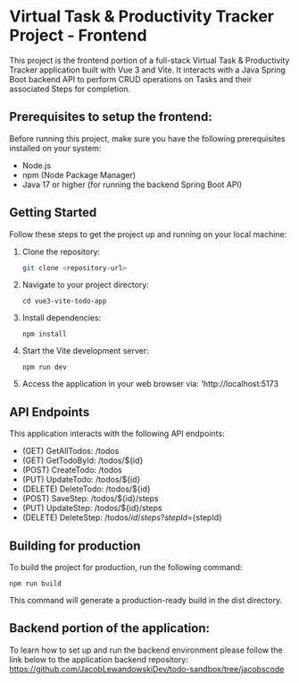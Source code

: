 # Virtual Task & Productivity Tracker Project - Frontend

This project is the frontend portion of a full-stack Virtual Task & Productivity Tracker application built with Vue 3 and Vite. 
It interacts with a Java Spring Boot backend API to perform CRUD operations on Tasks and their associated Steps for completion.

## Prerequisites to setup the frontend:

Before running this project, make sure you have the following prerequisites installed on your system:

- Node.js
- npm (Node Package Manager)
- Java 17 or higher (for running the backend Spring Boot API)

## Getting Started

Follow these steps to get the project up and running on your local machine:

1. Clone the repository:

   ```bash
   git clone <repository-url>

2. Navigate to your project directory:
   ```
   cd vue3-vite-todo-app
   ```

4. Install dependencies:
   ```
   npm install
   ```
5. Start the Vite development server:
   ```
   npm run dev
   ```

6. Access the application in your web browser via: 'http://localhost:5173

## API Endpoints

This application interacts with the following API endpoints:
* (GET) GetAllTodos: /todos
* (GET) GetTodoById: /todos/${id}
* (POST) CreateTodo: /todos
* (PUT) UpdateTodo: /todos/${id}
* (DELETE) DeleteTodo: /todos/${id}
* (POST) SaveStep: /todos/${id}/steps
* (PUT) UpdateStep: /todos/${id}/steps
* (DELETE) DeleteStep: /todos/${id}/steps?stepId=${stepId}

## Building for production
To build the project for production, run the following command:
   ```
   npm run build
   ```
This command will generate a production-ready build in the dist directory.

## Backend portion of the application:
To learn how to set up and run the backend environment please follow the link below to the application backend repository:
   https://github.com/JacobLewandowskiDev/todo-sandbox/tree/jacobscode







